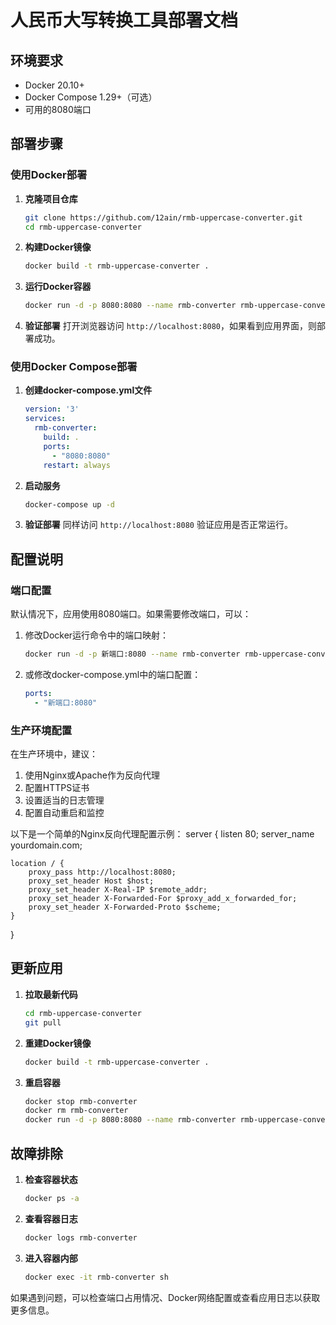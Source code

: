 # 人民币大写转换工具部署文档

## 环境要求

- Docker 20.10+
- Docker Compose 1.29+（可选）
- 可用的8080端口

## 部署步骤

### 使用Docker部署

1. **克隆项目仓库**
   ```bash
   git clone https://github.com/12ain/rmb-uppercase-converter.git
   cd rmb-uppercase-converter
   ```

2. **构建Docker镜像**
   ```bash
   docker build -t rmb-uppercase-converter .
   ```

3. **运行Docker容器**
   ```bash
   docker run -d -p 8080:8080 --name rmb-converter rmb-uppercase-converter
   ```

4. **验证部署**
   打开浏览器访问 `http://localhost:8080`，如果看到应用界面，则部署成功。

### 使用Docker Compose部署

1. **创建docker-compose.yml文件**
   ```yaml
   version: '3'
   services:
     rmb-converter:
       build: .
       ports:
         - "8080:8080"
       restart: always
   ```

2. **启动服务**
   ```bash
   docker-compose up -d
   ```

3. **验证部署**
   同样访问 `http://localhost:8080` 验证应用是否正常运行。

## 配置说明

### 端口配置

默认情况下，应用使用8080端口。如果需要修改端口，可以：

1. 修改Docker运行命令中的端口映射：
   ```bash
   docker run -d -p 新端口:8080 --name rmb-converter rmb-uppercase-converter
   ```

2. 或修改docker-compose.yml中的端口配置：
   ```yaml
   ports:
     - "新端口:8080"
   ```

### 生产环境配置

在生产环境中，建议：

1. 使用Nginx或Apache作为反向代理
2. 配置HTTPS证书
3. 设置适当的日志管理
4. 配置自动重启和监控

以下是一个简单的Nginx反向代理配置示例：
server {
    listen 80;
    server_name yourdomain.com;

    location / {
        proxy_pass http://localhost:8080;
        proxy_set_header Host $host;
        proxy_set_header X-Real-IP $remote_addr;
        proxy_set_header X-Forwarded-For $proxy_add_x_forwarded_for;
        proxy_set_header X-Forwarded-Proto $scheme;
    }
}
## 更新应用

1. **拉取最新代码**
   ```bash
   cd rmb-uppercase-converter
   git pull
   ```

2. **重建Docker镜像**
   ```bash
   docker build -t rmb-uppercase-converter .
   ```

3. **重启容器**
   ```bash
   docker stop rmb-converter
   docker rm rmb-converter
   docker run -d -p 8080:8080 --name rmb-converter rmb-uppercase-converter
   ```

## 故障排除

1. **检查容器状态**
   ```bash
   docker ps -a
   ```

2. **查看容器日志**
   ```bash
   docker logs rmb-converter
   ```

3. **进入容器内部**
   ```bash
   docker exec -it rmb-converter sh
   ```

如果遇到问题，可以检查端口占用情况、Docker网络配置或查看应用日志以获取更多信息。